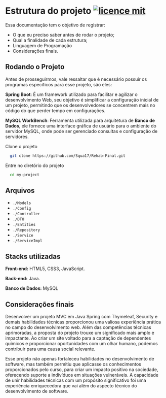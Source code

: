 
# Estrutura do projeto [![licence mit](https://img.shields.io/badge/licence-MIT-blue.svg)](./LICENSE)

Essa documentação tem o objetivo de registrar:

* O que eu preciso saber antes de rodar o projeto;
* Qual a finalidade de cada estrutura;
* Linguagem de Programação
* Considerações finais.




## Rodando o Projeto

Antes de prosseguirmos, vale ressaltar que é necessário possuir os programas específicos para esse projeto, são eles:

**Spring Boot**: É um framework utilizado para facilitar e agilizar o desenvolvimento Web, seu objetivo é simplificar a configuração inicial de um projeto, permitindo que os desenvolvedores se concentrem mais no código do que perder tempo em configurações.

**MySQL WorkBench**: Ferramenta utilizada para arquitetura de **Banco de Dados**, ele fornece uma interface gráfica de usuário para o ambiente do servidor MySQL, onde pode ser gerenciado consultas e configuração de servidores. 
    
Clone o projeto

```bash
  git clone https://github.com/Squa17/Rehab-Final.git
```

Entre no diretório do projeto

```bash
  cd my-project
```

## Arquivos

* `./Models `
* `./Config `
* `./Controller `
* `./DTO `
* `./Entities `
* `./Repository`
* `./Service `
* `./ServiceImpl `


## Stacks utilizadas

**Front-end:** HTML5, CSS3, JavaScript.

**Back-end:** Java.

**Banco de Dados:** MySQL 


## Considerações finais

Desenvolver um projeto MVC em Java Spring com Thymeleaf, Security e demais habilidades técnicas proporcionou uma valiosa experiência prática no campo do desenvolvimento web. Além das competências técnicas aprimoradas, a proposta do projeto trouxe um significado mais amplo e impactante. Ao criar um site voltado para a captação de dependentes químicos e proporcionar oportunidades com um olhar humano, podemos contribuir para uma causa social relevante.

Esse projeto não apenas fortaleceu habilidades no desenvolvimento de software, mas também permitiu que aplicasse os conhecimentos proporcionados pelo curso, para criar um impacto positivo na sociedade, oferecendo suporte a indivíduos em situações vulneráveis. A capacidade de unir habilidades técnicas com um propósito significativo foi uma experiência enriquecedora que vai além do aspecto técnico do desenvolvimento de software.

